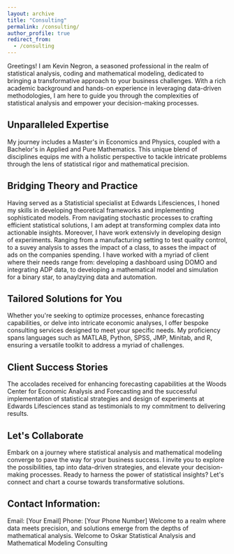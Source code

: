 ```yaml
---
layout: archive
title: "Consulting"
permalink: /consulting/
author_profile: true
redirect_from:
  - /consulting
---
```


Greetings! I am Kevin Negron, a seasoned professional in the realm of statistical analysis, coding and mathematical modeling, dedicated to bringing a transformative approach to your business challenges. With a rich academic background and hands-on experience in leveraging data-driven methodologies, I am here to guide you through the complexities of statistical analysis and empower your decision-making processes.

## Unparalleled Expertise

My journey includes a Master's in Economics and Physics, coupled with a Bachelor's in Applied and Pure Mathematics. This unique blend of disciplines equips me with a holistic perspective to tackle intricate problems through the lens of statistical rigor and mathematical precision.


## Bridging Theory and Practice

Having served as a Statisticial specialist at Edwards Lifesciences, I honed my skills in developing theoretical frameworks and implementing sophisticated models. From navigating stochastic processes to crafting efficient statistical solutions, I am adept at transforming complex data into actionable insights. Moreover, I have work extensivly in developing design of experiments. Ranging from a manufacturing setting to test quality control, to a suvey analysis to asses the impact of a class, to asses the impact of ads on the companies spending. I have worked with a myriad of client where their needs range from: developing a dashboard using DOMO and integrating ADP data, to developing a mathematical model and simulation for a binary star, to anaylzying data and automation.
 


## Tailored Solutions for You
Whether you're seeking to optimize processes, enhance forecasting capabilities, or delve into intricate economic analyses, I offer bespoke consulting services designed to meet your specific needs. My proficiency spans languages such as MATLAB, Python, SPSS, JMP, Minitab, and R, ensuring a versatile toolkit to address a myriad of challenges.


## Client Success Stories
The accolades received for enhancing forecasting capabilities at the Woods Center for Economic Analysis and Forecasting and the successful implementation of statistical strategies and design of experiments at Edwards Lifesciences stand as testimonials to my commitment to delivering results.

## Let's Collaborate
Embark on a journey where statistical analysis and mathematical modeling converge to pave the way for your business success. I invite you to explore the possibilities, tap into data-driven strategies, and elevate your decision-making processes. Ready to harness the power of statistical insights? Let's connect and chart a course towards transformative solutions.

## Contact Information:

Email: [Your Email]
Phone: [Your Phone Number]
Welcome to a realm where data meets precision, and solutions emerge from the depths of mathematical analysis. Welcome to Oskar Statistical Analysis and Mathematical Modeling Consulting